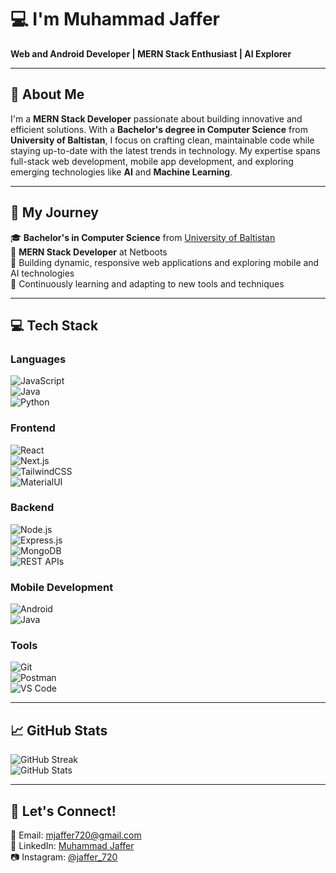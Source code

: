 # 💻 I'm Muhammad Jaffer  
**Web and Android Developer | MERN Stack Enthusiast | AI Explorer**

---

## 🚀 About Me  
I'm a **MERN Stack Developer** passionate about building innovative and efficient solutions. With a **Bachelor's degree in Computer Science** from **University of Baltistan**, I focus on crafting clean, maintainable code while staying up-to-date with the latest trends in technology. My expertise spans full-stack web development, mobile app development, and exploring emerging technologies like **AI** and **Machine Learning**.

---

## 🔭 My Journey  
🎓 **Bachelor's in Computer Science** from [University of Baltistan](https://www.uobs.edu.pk/)  
💼 **MERN Stack Developer** at Netboots  
🔭 Building dynamic, responsive web applications and exploring mobile and AI technologies  
🌱 Continuously learning and adapting to new tools and techniques  

---

## 💻 Tech Stack  

### Languages  
![JavaScript](https://img.shields.io/badge/JavaScript-F7DF1E?style=for-the-badge&logo=javascript&logoColor=black)  
![Java](https://img.shields.io/badge/Java-007396?style=for-the-badge&logo=java&logoColor=white)  
![Python](https://img.shields.io/badge/Python-3776AB?style=for-the-badge&logo=python&logoColor=white)  

### Frontend  
![React](https://img.shields.io/badge/React-20232A?style=for-the-badge&logo=react&logoColor=61DAFB)  
![Next.js](https://img.shields.io/badge/Next.js-000000?style=for-the-badge&logo=next.js&logoColor=white)  
![TailwindCSS](https://img.shields.io/badge/Tailwind_CSS-38B2AC?style=for-the-badge&logo=tailwind-css&logoColor=white)  
![MaterialUI](https://img.shields.io/badge/Material_UI-0081CB?style=for-the-badge&logo=mui&logoColor=white)  

### Backend  
![Node.js](https://img.shields.io/badge/Node.js-339933?style=for-the-badge&logo=nodedotjs&logoColor=white)  
![Express.js](https://img.shields.io/badge/Express.js-000000?style=for-the-badge&logo=express&logoColor=white)  
![MongoDB](https://img.shields.io/badge/MongoDB-47A248?style=for-the-badge&logo=mongodb&logoColor=white)  
![REST APIs](https://img.shields.io/badge/REST_APIs-3EAF7C?style=for-the-badge)  

### Mobile Development  
![Android](https://img.shields.io/badge/Android-3DDC84?style=for-the-badge&logo=android&logoColor=white)  
![Java](https://img.shields.io/badge/Java-ED8B00?style=for-the-badge&logo=java&logoColor=white)  

### Tools  
![Git](https://img.shields.io/badge/Git-F05032?style=for-the-badge&logo=git&logoColor=white)  
![Postman](https://img.shields.io/badge/Postman-FF6C37?style=for-the-badge&logo=postman&logoColor=white)  
![VS Code](https://img.shields.io/badge/VS_Code-007ACC?style=for-the-badge&logo=visual-studio-code&logoColor=white)  

---


## 📈 GitHub Stats  
![GitHub Streak](https://github-readme-streak-stats.herokuapp.com/?user=Jaffer720&theme=default)  
![GitHub Stats](https://github-readme-stats.vercel.app/api?username=Jaffer720&show_icons=true&theme=default)  

---

## 🤝 Let's Connect!  
📧 Email: [mjaffer720@gmail.com](mailto:mjaffer720@gmail.com)  
🔗 LinkedIn: [Muhammad Jaffer](https://www.linkedin.com/in/muhammad-jaffer-9b2142253)  
📷 Instagram: [@jaffer_720](https://www.instagram.com/jaffer_720)  

